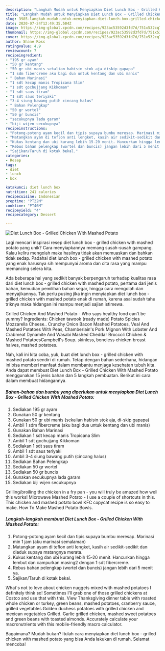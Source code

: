 ```yaml
---
description: "Langkah Mudah untuk Menyiapkan Diet Lunch Box - Grilled Chicken With Mashed Potato, Menggugah Selera"
title: "Langkah Mudah untuk Menyiapkan Diet Lunch Box - Grilled Chicken With Mashed Potato, Menggugah Selera"
slug: 3985-langkah-mudah-untuk-menyiapkan-diet-lunch-box-grilled-chicken-with-mashed-potato-menggugah-selera
date: 2020-07-24T12:49:35.504Z
image: https://img-global.cpcdn.com/recipes/923ac53592d3fd7d/751x532cq70/diet-lunch-box-grilled-chicken-with-mashed-potato-foto-resep-utama.jpg
thumbnail: https://img-global.cpcdn.com/recipes/923ac53592d3fd7d/751x532cq70/diet-lunch-box-grilled-chicken-with-mashed-potato-foto-resep-utama.jpg
cover: https://img-global.cpcdn.com/recipes/923ac53592d3fd7d/751x532cq70/diet-lunch-box-grilled-chicken-with-mashed-potato-foto-resep-utama.jpg
author: Shane Ross
ratingvalue: 4.9
reviewcount: 7
recipeingredient:
- "195 gr ayam"
- "50 gr kentang"
- "50 gr ubi manis sekalian habisin stok aja diskip gapapa"
- "1 sdm fibercreme aku bagi dua untuk kentang dan ubi manis"
- " Bahan Marinasi"
- "1 sdt kecap manis Tropicana Slim"
- "1 sdt gochujjang Kikkoman"
- "1 sdt saus tiram"
- "1 sdt saus teriyaki"
- "3-4 siung bawang putih cincang halus"
- " Bahan Pelengkap"
- "50 gr wortel"
- "50 gr buncis"
- "secukupnya lada garam"
- "biji wijen secukupnya"
recipeinstructions:
- "Potong-potong ayam kecil dan tipis supaya bumbu meresap. Marinasi min 1 jam (aku marinasi semalaman)"
- "Matangkan ayam di teflon anti lengket, kasih air sedikit-sedikit dan diaduk supaya matangnya merata."
- "Kukus kentang dan ubi kurang lebih 15-20 menit. Hancurkan hingga lembut dan campurkan masing2 dengan 1 sdt fibercreme."
- "Rebus bahan pelengkap (wortel dan buncis) jangan lebih dari 5 menit ya."
- "Sajikan/Taruh di kotak bekal."
categories:
- Resep
tags:
- diet
- lunch
- box

katakunci: diet lunch box 
nutrition: 241 calories
recipecuisine: Indonesian
preptime: "PT22M"
cooktime: "PT46M"
recipeyield: "4"
recipecategory: Dessert

---
```



![Diet Lunch Box - Grilled Chicken With Mashed Potato](https://img-global.cpcdn.com/recipes/923ac53592d3fd7d/751x532cq70/diet-lunch-box-grilled-chicken-with-mashed-potato-foto-resep-utama.jpg)

Lagi mencari inspirasi resep diet lunch box - grilled chicken with mashed potato yang unik? Cara menyiapkannya memang susah-susah gampang. Kalau keliru mengolah maka hasilnya tidak akan memuaskan dan bahkan tidak sedap. Padahal diet lunch box - grilled chicken with mashed potato yang enak harusnya sih mempunyai aroma dan cita rasa yang mampu memancing selera kita.

Ada beberapa hal yang sedikit banyak berpengaruh terhadap kualitas rasa dari diet lunch box - grilled chicken with mashed potato, pertama dari jenis bahan, kemudian pemilihan bahan segar, hingga cara mengolah dan menyajikannya. Tak perlu pusing jika ingin menyiapkan diet lunch box - grilled chicken with mashed potato enak di rumah, karena asal sudah tahu triknya maka hidangan ini mampu menjadi sajian istimewa.

Grilled Chicken And Mashed Potato - Who says healthy food can&#39;t be yummy? Ingredients: Chicken tawook (ready made) Potato Spicies Mozzarella Cheese.. Crunchy Onion Bacon Mashed Potatoes, Veal And Mashed Potatoes With Peas, Chamberlain&#39;s Pork Mignon With Lobster And Crabmeat Dynamite And Wasabi Mashed Cheddar Broccoli Chicken &amp; Mashed PotatoesCampbell&#39;s Soup. skinless, boneless chicken breast halves, mashed potatoes.


Nah, kali ini kita coba, yuk, buat diet lunch box - grilled chicken with mashed potato sendiri di rumah. Tetap dengan bahan sederhana, hidangan ini bisa memberi manfaat dalam membantu menjaga kesehatan tubuh kita. Anda dapat membuat Diet Lunch Box - Grilled Chicken With Mashed Potato menggunakan 15 jenis bahan dan 5 langkah pembuatan. Berikut ini cara dalam membuat hidangannya.

<!--inarticleads1-->

##### Bahan-bahan dan bumbu yang diperlukan untuk menyiapkan Diet Lunch Box - Grilled Chicken With Mashed Potato:

1. Sediakan 195 gr ayam
1. Gunakan 50 gr kentang
1. Gunakan 50 gr ubi manis (sekalian habisin stok aja, di-skip gapapa)
1. Ambil 1 sdm fibercreme (aku bagi dua untuk kentang dan ubi manis)
1. Gunakan  Bahan Marinasi
1. Sediakan 1 sdt kecap manis Tropicana Slim
1. Ambil 1 sdt gochujjang Kikkoman
1. Sediakan 1 sdt saus tiram
1. Ambil 1 sdt saus teriyaki
1. Ambil 3-4 siung bawang putih (cincang halus)
1. Sediakan  Bahan Pelengkap
1. Sediakan 50 gr wortel
1. Sediakan 50 gr buncis
1. Gunakan secukupnya lada garam
1. Sediakan biji wijen secukupnya


Grilling/broiling the chicken in a fry pan - you will truly be amazed how well this works! Microwave Mashed Potato - I use a couple of shortcuts in this. This chicken and mashed potato bowl KFC copycat recipe is so easy to make. How To Make Mashed Potato Bowls. 

<!--inarticleads2-->

##### Langkah-langkah membuat Diet Lunch Box - Grilled Chicken With Mashed Potato:

1. Potong-potong ayam kecil dan tipis supaya bumbu meresap. Marinasi min 1 jam (aku marinasi semalaman)
1. Matangkan ayam di teflon anti lengket, kasih air sedikit-sedikit dan diaduk supaya matangnya merata.
1. Kukus kentang dan ubi kurang lebih 15-20 menit. Hancurkan hingga lembut dan campurkan masing2 dengan 1 sdt fibercreme.
1. Rebus bahan pelengkap (wortel dan buncis) jangan lebih dari 5 menit ya.
1. Sajikan/Taruh di kotak bekal.


What&#39;s not to love about chicken nuggets mixed with mashed potatoes I definitely think so! Sometimes I&#39;ll grab one of those grilled chickens at Costco and use that with this. View Thanksgiving dinner table with roasted whole chicken or turkey, green beans, mashed potatoes, cranberry sauce, grilled vegetables Golden duchess potatoes with grilled chicken and mexican vegetables Grilled. Garlic grilled chicken, mashed sweet potatoes and green beans with toasted almonds. Accurately calculate your macronutrients with this mobile-friendly macro calculator. 

Bagaimana? Mudah bukan? Itulah cara menyiapkan diet lunch box - grilled chicken with mashed potato yang bisa Anda lakukan di rumah. Selamat mencoba!
